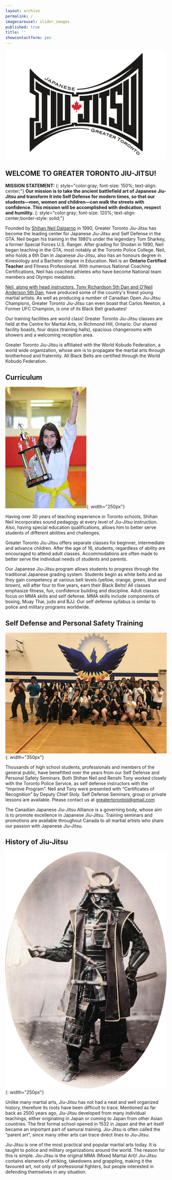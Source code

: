 ```yaml
---
layout: archive
permalink: /
imagecarousel: slider_images
published: true
title: ''
showcontactform: yes
---
```


![GTJJ LOGO WHITE](images/GTJJlogowhite.jpg)

## WELCOME TO GREATER TORONTO JIU-JITSU!

**MISSION STATEMENT:**
{: style="color:gray; font-size: 150%; text-align: center;"}
**Our mission is to take the ancient battlefield art of Japanese Jiu-Jitsu and transform it into Self Defense for modern times, so that our students—men, women and children—can walk the streets with confidence. This mission will be accomplished with dedication, respect and humility.**
{: style="color:gray; font-size: 120%; text-align: center;border-style: solid;"}


Founded by [Shihan Neil Dalgarno](/Instructors) in 1990, Greater Toronto Jiu-Jitsu has become the leading center for Japanese Jiu-Jitsu and Self Defense in the GTA. Neil began his training in the 1980’s under the legendary Tom Sharkey, a former Special Forces U.S. Ranger. After grading for Shodan in 1990, Neil began teaching in the GTA, most notably at the Toronto Police College. Neil, who holds a 6th Dan in Japanese Jiu-Jitsu, also has an honours degree in Kinesiology and a Bachelor degree in Education. Neil is an **Ontario Certified Teacher** and Fitness Professional. With numerous National Coaching Certifications, Neil has coached athletes who have become National team members and Olympic medalists.

[Neil, along with head instructors, Tony Richardson 5th Dan and O'Neil Anderson 5th Dan](/Instructors), have produced some of the country's finest young martial artists. As well as producing a number of Canadian Open Jiu-Jitsu Champions, Greater Toronto Jiu-Jitsu can even boast that Carlos Newton, a Former UFC Champion, is one of its Black Belt graduates!

Our training facilities are world class! Greater Toronto Jiu-Jitsu classes are held at the Centre for Martial Arts, in Richmond Hill, Ontario. Our shared facility boasts, four dojos (training halls), spacious changerooms with showers and a welcoming reception area.

Greater Toronto Jiu-Jitsu is affiliated with the World Kobudo Federation, a world wide organization, whose aim is to propagate the martial arts through brotherhood and fraternity. All Black Belts are certified through the World Kobudo Federation.

## Curriculum
![Self Defense image](/images/trophystudent.jpg){: width="250px"}

Having over 30 years of teaching experience in Toronto schools, Shihan Neil incorporates sound pedagogy at every level of Jiu-Jitsu instruction. Also, having special education qualifications, allows him to better serve students of different abilities and challenges.

Greater Toronto Jiu-Jitsu offers separate classes for beginner, intermediate and advance children. After the age of 16, students, regardless of ability are encouraged to attend adult classes. Accommodations are often made to better serve the individual needs of students and parents.


Our Japanese Jiu-Jitsu program allows students to progress through the traditional Japanese grading system. Students begin as white belts and as they gain competency at various belt levels (yellow, orange, green, blue and brown), will after four to five years, earn their Black Belts! All classes emphasize fitness, fun, confidence building and discipline. Adult classes focus on MMA skills and self defense. MMA skills include components of boxing, Muay Thai, judo and BJJ. Our self defense syllabus is similar to police and military programs worldwide.

## Self Defense and Personal Safety Training
![Self Defense image](/slider_images/slefdefence.jpg){: width="350px"}

Thousands of high school students, professionals and members of the general public, have benefitted over the years from our Self Defense and Personal Safety Seminars. Both Shihan Neil and Renshi Tony worked closely with the Toronto Police Service, as self defense instructors with the “Improve Program”. Neil and Tony were presented with “Certificates of Recognition” by Deputy Chief Sloly.
Self Defense Seminars, group or private lessons are available. Please contact us at greatertorontojj@gmail.com

The Canadian Japanese Jiu-Jitsu Alliance is a governing body, whose aim is to promote excellence in Japanese Jiu-Jitsu. Training seminars and promotions are available throughout Canada to all martial artists who share our passion with Japanese Jiu-Jitsu.

## History of Jiu-Jitsu
![History image](/images/Samurai.png){: width="250px"}

Unlike many martial arts, Jiu-Jitsu has not had a neat and well organized history, therefore its roots have been difficult to trace. Mentioned as far back as 2500 years ago, Jiu-Jitsu developed from many individual teachings, either originating in Japan or coming to Japan from other Asian countries. The first formal school opened in 1532 in Japan and the art itself became an important part of samurai training. Jiu-Jitsu is often called the "parent art", since many other arts can trace direct lines to Jiu-Jitsu.

Jiu-Jitsu is one of the most practical and popular martial arts today. It is taught to police and military organizations around the world. The reason for this is simple. Jiu-Jitsu is the original MMA (Mixed Martial Art)! Jiu-Jitsu contains elements of striking, takedowns and grappling, making it the favoured art, not only of professional fighters, but people interested in defending themselves in any situation.
